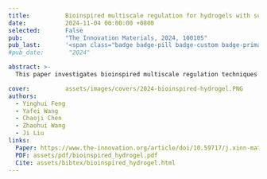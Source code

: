 ```yaml
---
title:          Bioinspired multiscale regulation for hydrogels with superior mechanics
date:           2024-11-04 00:00:00 +0800
selected:       False
pub:            "The Innovation Materials, 2024, 100105"
pub_last:       '<span class="badge badge-pill badge-custom badge-primary">Journal</span>'
#pub_date:       "2024"

abstract: >-
  This paper investigates bioinspired multiscale regulation techniques for hydrogels, focusing on their superior mechanical properties and potential applications in material science and engineering.

cover:          assets/images/covers/2024-bioinspired-hydrogel.PNG
authors:
  - Yinghui Feng
  - Yafei Wang
  - Chaoji Chen
  - Zhaohui Wang
  - Ji Liu
links:
  Paper: https://www.the-innovation.org/article/doi/10.59717/j.xinn-mater.2024.100105
  PDF: assets/pdf/bioinspired_hydrogel.pdf
  Cite: assets/bibtex/bioinspired_hydrogel.html
---
```


